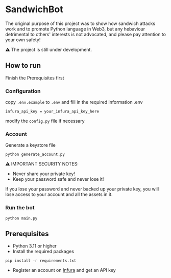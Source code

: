 # SandwichBot
The original purpose of this project was to show how sandwich attacks work and to promote Python language in Web3, but any hebaviour detrimental to others' interests is not advocated, and please pay attention to your own safety!

⚠️ The project is still under development.

## How to run

Finish the Prerequisites first

### Configuration
copy `.env.example` to `.env` and fill in the required information
.env
```shell
infura_api_key = your_infura_api_key_here
```
modify the `config.py` file if necessary

### Account
Generate a keystore file
```shell
python generate_account.py
```
⚠️ IMPORTANT SECURITY NOTES:
- Never share your private key!
- Keep your password safe and never lose it!

If you lose your password and never backed up your private key, you will lose access to your account and all the assets in it.

### Run the bot
```shell
python main.py
```

## Prerequisites

- Python 3.11 or higher
- Install the required packages
```shell
pip install -r requirements.txt
```
- Register an account on [Infura](https://infura.io/) and get an API key

